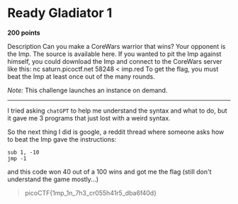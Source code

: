 # Ready Gladiator 1

**200 points**

Description
Can you make a CoreWars warrior that wins?
Your opponent is the Imp. The source is available here. If you wanted to pit the Imp against himself, you could download the Imp and connect to the CoreWars server like this:
nc saturn.picoctf.net 58248 < imp.red
To get the flag, you must beat the Imp at least once out of the many rounds.

*Note:* This challenge launches an instance on demand.

___

I tried asking `chatGPT` to help me understand the syntax and what to do, but it gave me 3 programs that just lost with a weird syntax.

So the next thing I did is google, a reddit thread where someone asks how to beat the Imp gave the instructions:

```
sub 1, -10
jmp -1
```

and this code won 40 out of a 100 wins and got me the flag (still don't understand the game mostly...)

> picoCTF{1mp_1n_7h3_cr055h41r5_dba6f40d}
